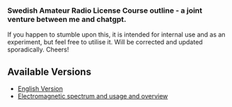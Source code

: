 ### Swedish Amateur Radio License Course outline - a joint venture between me and chatgpt.

If you happen to stumble upon this, it is intended for internal use and as an experiment, but feel free to utilise it. Will be corrected and updated sporadically. Cheers!

## Available Versions

- [English Version](amradio_en.md)
- [Electromagnetic spectrum and usage and overview](electromag_gen.md)